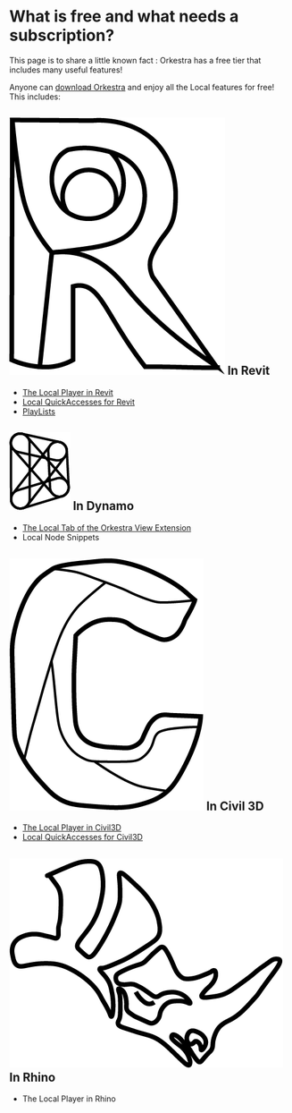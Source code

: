 # What is free and what needs a subscription?

This page is to share a little known fact : Orkestra has a free tier that includes many useful features!&#x20;

Anyone can [download Orkestra](https://www.orkestra.online/orkestra-builds/) and enjoy all the Local features for free! This includes:

## &#x20;<img src=".gitbook/assets/revitBWlogoOnly.png" alt="" data-size="line"> In Revit

* [The Local Player in Revit](orkestra-revit-addin/orkestra-local-player-tab.md)
* [Local QuickAccesses for Revit](orkestra-revit-addin/local-quickaccesses.md)
* [PlayLists ](orkestra-revit-addin/playlists.md)

## <img src=".gitbook/assets/dynaLogoBW.png" alt="" data-size="line"> In Dynamo

* [The Local Tab of the Orkestra View Extension](orkestra-dynamo-view-extension/orkestra-view-extension-local-tab.md)
* Local Node Snippets

## <img src=".gitbook/assets/civilBWlogoOnly.png" alt="" data-size="line"> In Civil 3D

* [The Local Player in Civil3D](orkestra-civil-3d-addin/orkestra-local-player-tab.md)
* [Local QuickAccesses for Civil3D](orkestra-civil-3d-addin/local-quickaccesses.md)

## <img src=".gitbook/assets/rhinoBWlogoOnly.png" alt="" data-size="line"> In Rhino

* The Local Player in Rhino

